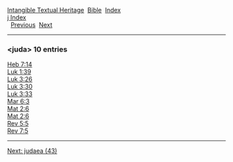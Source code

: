 [Intangible Textual Heritage](../../index)  [Bible](../index) 
[Index](index)   
[j Index](_j_)  
  [Previous](c06360)  [Next](c06362) 

------------------------------------------------------------------------

### &lt;juda&gt; 10 entries

[Heb 7:14](../kjv/heb007.htm#014)  
[Luk 1:39](../kjv/luk001.htm#039)  
[Luk 3:26](../kjv/luk003.htm#026)  
[Luk 3:30](../kjv/luk003.htm#030)  
[Luk 3:33](../kjv/luk003.htm#033)  
[Mar 6:3](../kjv/mar006.htm#003)  
[Mat 2:6](../kjv/mat002.htm#006)  
[Mat 2:6](../kjv/mat002.htm#006)  
[Rev 5:5](../kjv/rev005.htm#005)  
[Rev 7:5](../kjv/rev007.htm#005)  

------------------------------------------------------------------------

[Next: judaea (43)](c06362)
